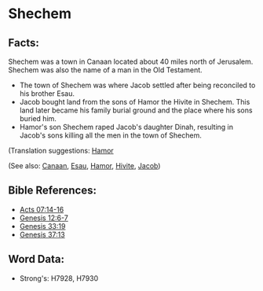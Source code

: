 # Shechem #

## Facts: ##

Shechem was a town in Canaan located about 40 miles north of Jerusalem. Shechem was also the name of a man in the Old Testament.

* The town of Shechem was where Jacob settled after being reconciled to his brother Esau.
* Jacob bought land from the sons of Hamor the Hivite in Shechem. This land later became his family burial ground and the place where his sons buried him.
* Hamor's son Shechem raped Jacob's daughter Dinah, resulting in Jacob's sons killing all the men in the town of Shechem.

(Translation suggestions: [Hamor](../names/hamor.md)

(See also: [Canaan](../names/canaan.md), [Esau](../names/esau.md), [Hamor](../names/hamor.md), [Hivite](../names/hivite.md), [Jacob](../names/jacob.md))

## Bible References: ##

* [Acts 07:14-16](rc://en/tn/help/act/07/14)
* [Genesis 12:6-7](rc://en/tn/help/gen/12/06)
* [Genesis 33:19](rc://en/tn/help/gen/33/19)
* [Genesis 37:13](rc://en/tn/help/gen/37/13)

## Word Data: ##

* Strong's: H7928, H7930
